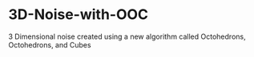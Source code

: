 # 3D-Noise-with-OOC
3 Dimensional noise created using a new algorithm called Octohedrons, Octohedrons, and Cubes
